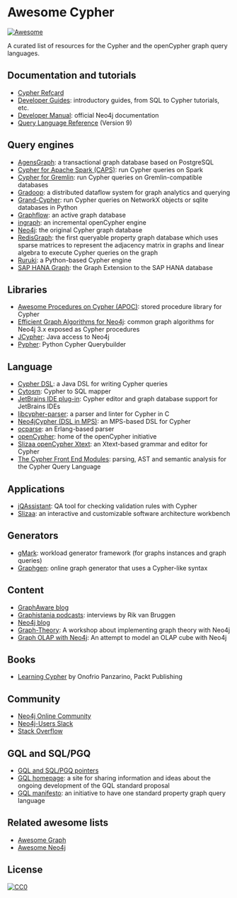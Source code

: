 # Awesome Cypher

[![Awesome](https://awesome.re/badge.svg)](https://awesome.re)

A curated list of resources for the Cypher and the openCypher graph query languages.

## Documentation and tutorials

* [Cypher Refcard](https://neo4j.com/docs/cypher-refcard/current/)
* [Developer Guides](https://neo4j.com/developer/cypher/): introductory guides, from SQL to Cypher tutorials, etc.
* [Developer Manual](https://neo4j.com/docs/developer-manual/current/cypher/): official Neo4j documentation
* [Query Language Reference](https://s3.amazonaws.com/artifacts.opencypher.org/openCypher9.pdf) (Version 9)

## Query engines

* [AgensGraph](https://github.com/bitnine-oss/agensgraph): a transactional graph database based on PostgreSQL
* [Cypher for Apache Spark (CAPS)](https://github.com/opencypher/cypher-for-apache-spark): run Cypher queries on Spark
* [Cypher for Gremlin](https://github.com/opencypher/cypher-for-gremlin): run Cypher queries on Gremlin-compatible databases
* [Gradoop](https://github.com/dbs-leipzig/gradoop): a distributed dataflow system for graph analytics and querying
* [Grand-Cypher](https://github.com/aplbrain/grand-cypher/): run Cypher queries on NetworkX objects or sqlite databases in Python
* [Graphflow](http://graphflow.io/): an active graph database
* [ingraph](https://github.com/FTSRG/ingraph): an incremental openCypher engine
* [Neo4j](https://github.com/neo4j/neo4j): the original Cypher graph database
* [RedisGraph](https://oss.redislabs.com/redisgraph/):  the first queryable property graph database which uses sparse matrices to represent the adjacency matrix in graphs and linear algebra to execute Cypher queries on the graph
* [Ruruki](https://github.com/optiver/ruruki): a Python-based Cypher engine
* [SAP HANA Graph](https://help.sap.com/viewer/f381aa9c4b99457fb3c6b53a2fd29c02/2.0.02/en-US): the Graph Extension to the SAP HANA database

## Libraries

* [Awesome Procedures on Cypher (APOC)](https://github.com/neo4j-contrib/neo4j-apoc-procedures): stored procedure library for Cypher
* [Efficient Graph Algorithms for Neo4j](https://github.com/neo4j-contrib/neo4j-graph-algorithms): common graph algorithms for Neo4j 3.x exposed as Cypher procedures
* [JCypher](https://github.com/Wolfgang-Schuetzelhofer/jcypher): Java access to Neo4j
* [Pypher](https://github.com/emehrkay/Pypher): Python Cypher Querybuilder

## Language

* [Cypher DSL](https://github.com/neo4j-contrib/cypher-dsl): a Java DSL for writing Cypher queries
* [Cytosm](https://github.com/cytosm/cytosm): Cypher to SQL mapper
* [JetBrains IDE plug-in](https://github.com/neueda/jetbrains-plugin-graph-database-support/): Cypher editor and graph database support for JetBrains IDEs
* [libcypher-parser](https://github.com/cleishm/libcypher-parser): a parser and linter for Cypher in C
* [Neo4jCypher (DSL in MPS)](https://github.com/corlab/Neo4jCypher): an MPS-based DSL for Cypher
* [ocparse](https://github.com/walter-weinmann/ocparse): an Erlang-based parser
* [openCypher](http://www.opencypher.org/): home of the openCypher initiative
* [Slizaa openCypher Xtext](https://github.com/slizaa/slizaa-opencypher-xtext): an Xtext-based grammar and editor for Cypher
* [The Cypher Front End Modules](https://github.com/opencypher/front-end): parsing, AST and semantic analysis for the Cypher Query Language

## Applications

* [jQAssistant](https://jqassistant.org/): QA tool for checking validation rules with Cypher
* [Slizaa](https://github.com/slizaa/slizaa): an interactive and customizable software architecture workbench

## Generators

* [gMark](https://github.com/graphMark/gmark): workload generator framework (for graphs instances and graph queries)
* [Graphgen](http://graphgen.graphaware.com/): online graph generator that uses a Cypher-like syntax

## Content

* [GraphAware blog](https://graphaware.com/blog/cypher/)
* [Graphistania podcasts](http://blog.bruggen.com/search/label/cypher): interviews by Rik van Bruggen
* [Neo4j blog](https://neo4j.com/tag/cypher/)
* [Graph-Theory](https://github.com/michelcaradec/Graph-Theory): A workshop about implementing graph theory with Neo4j
* [Graph OLAP with Neo4j](https://github.com/michelcaradec/Graph-OLAP): An attempt to model an OLAP cube with Neo4j

## Books

* [Learning Cypher](https://neo4j.com/books/learning-cypher/) by Onofrio Panzarino, Packt Publishing

## Community

* [Neo4j Online Community](https://community.neo4j.com/c/neo4j-graph-platform/cypher)
* [Neo4j-Users Slack](https://neo4j.com/developer/slack/)
* [Stack Overflow](https://stackoverflow.com/questions/tagged/cypher)

## GQL and SQL/PGQ

* [GQL and SQL/PGQ pointers](https://github.com/szarnyasg/gql-sql-pgq-pointers)
* [GQL homepage](https://www.gqlstandards.org/): a site for sharing information and ideas about the ongoing development of the GQL standard proposal
* [GQL manifesto](https://gql.today/): an initiative to have one standard property graph query language

## Related awesome lists

* [Awesome Graph](https://github.com/jbmusso/awesome-graph)
* [Awesome Neo4j](https://github.com/neueda/awesome-neo4j)

## License

[![CC0](http://mirrors.creativecommons.org/presskit/buttons/88x31/svg/cc-zero.svg)](https://creativecommons.org/publicdomain/zero/1.0/)
